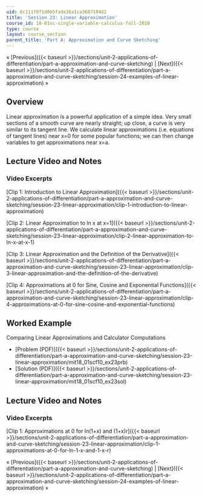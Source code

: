 ```yaml
---
uid: 6c111f0f1d0b5fade36a1ca3687104d2
title: 'Session 23: Linear Approximation'
course_id: 18-01sc-single-variable-calculus-fall-2010
type: course
layout: course_section
parent_title: 'Part A: Approximation and Curve Sketching'
---
```


« [Previous]({{< baseurl >}}/sections/unit-2-applications-of-differentiation/part-a-approximation-and-curve-sketching) | [Next]({{< baseurl >}}/sections/unit-2-applications-of-differentiation/part-a-approximation-and-curve-sketching/session-24-examples-of-linear-approximation) »

Overview
--------

Linear approximation is a powerful application of a simple idea. Very small sections of a smooth curve are nearly straight; up close, a curve is very similar to its tangent line. We calculate linear approximations (i.e. equations of tangent lines) near x=0 for some popular functions; we can then change variables to get approximations near x=a.

Lecture Video and Notes
-----------------------

### Video Excerpts

[Clip 1: Introduction to Linear Approximation]({{< baseurl >}}/sections/unit-2-applications-of-differentiation/part-a-approximation-and-curve-sketching/session-23-linear-approximation/clip-1-introduction-to-linear-approximation)

[Clip 2: Linear Approximation to ln x at x=1]({{< baseurl >}}/sections/unit-2-applications-of-differentiation/part-a-approximation-and-curve-sketching/session-23-linear-approximation/clip-2-linear-approximation-to-ln-x-at-x-1)

[Clip 3: Linear Approximation and the Definition of the Derivative]({{< baseurl >}}/sections/unit-2-applications-of-differentiation/part-a-approximation-and-curve-sketching/session-23-linear-approximation/clip-3-linear-approximation-and-the-definition-of-the-derivative)

[Clip 4: Approximations at 0 for Sine, Cosine and Exponential Functions]({{< baseurl >}}/sections/unit-2-applications-of-differentiation/part-a-approximation-and-curve-sketching/session-23-linear-approximation/clip-4-approximations-at-0-for-sine-cosine-and-exponential-functions)

Worked Example
--------------

Comparing Linear Approximations and Calculator Computations

*   [Problem (PDF)]({{< baseurl >}}/sections/unit-2-applications-of-differentiation/part-a-approximation-and-curve-sketching/session-23-linear-approximation/mit18_01scf10_ex23prb)
*   [Solution (PDF)]({{< baseurl >}}/sections/unit-2-applications-of-differentiation/part-a-approximation-and-curve-sketching/session-23-linear-approximation/mit18_01scf10_ex23sol)

Lecture Video and Notes
-----------------------

### Video Excerpts

[Clip 1: Approximations at 0 for ln(1+x) and (1+x)r]({{< baseurl >}}/sections/unit-2-applications-of-differentiation/part-a-approximation-and-curve-sketching/session-23-linear-approximation/clip-1-approximations-at-0-for-ln-1-x-and-1-x-r)

« [Previous]({{< baseurl >}}/sections/unit-2-applications-of-differentiation/part-a-approximation-and-curve-sketching) | [Next]({{< baseurl >}}/sections/unit-2-applications-of-differentiation/part-a-approximation-and-curve-sketching/session-24-examples-of-linear-approximation) »